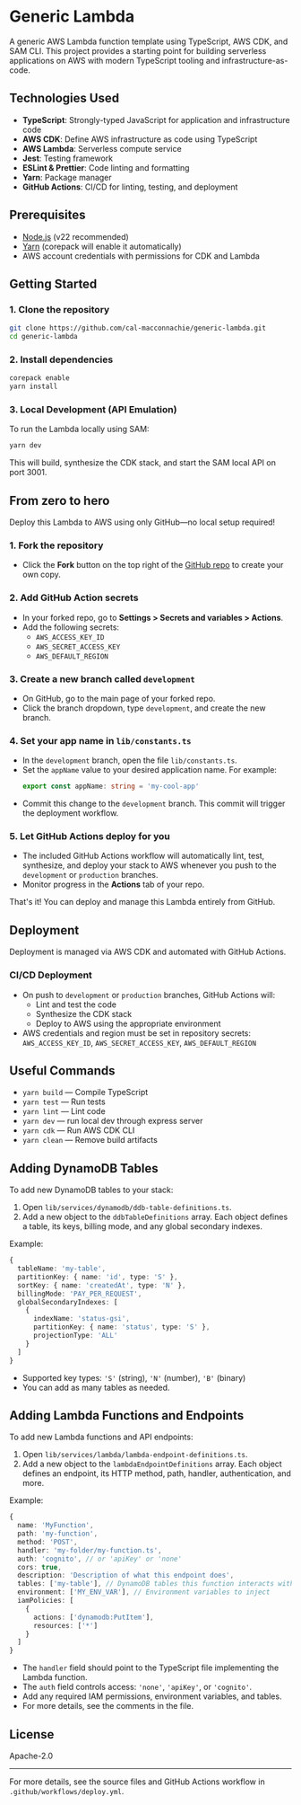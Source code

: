 # Generic Lambda

A generic AWS Lambda function template using TypeScript, AWS CDK, and SAM CLI. This project provides a starting point for building serverless applications on AWS with modern TypeScript tooling and infrastructure-as-code.

## Technologies Used
- **TypeScript**: Strongly-typed JavaScript for application and infrastructure code
- **AWS CDK**: Define AWS infrastructure as code using TypeScript
- **AWS Lambda**: Serverless compute service
- **Jest**: Testing framework
- **ESLint & Prettier**: Code linting and formatting
- **Yarn**: Package manager
- **GitHub Actions**: CI/CD for linting, testing, and deployment

## Prerequisites
- [Node.js](https://nodejs.org/) (v22 recommended)
- [Yarn](https://yarnpkg.com/) (corepack will enable it automatically)
- AWS account credentials with permissions for CDK and Lambda

## Getting Started

### 1. Clone the repository
```sh
git clone https://github.com/cal-macconnachie/generic-lambda.git
cd generic-lambda
```

### 2. Install dependencies
```sh
corepack enable
yarn install
```

### 3. Local Development (API Emulation)
To run the Lambda locally using SAM:
```sh
yarn dev
```
This will build, synthesize the CDK stack, and start the SAM local API on port 3001.

## From zero to hero

Deploy this Lambda to AWS using only GitHub—no local setup required!

### 1. Fork the repository
- Click the **Fork** button on the top right of the [GitHub repo](https://github.com/cal-macconnachie/generic-lambda) to create your own copy.

### 2. Add GitHub Action secrets
- In your forked repo, go to **Settings > Secrets and variables > Actions**.
- Add the following secrets:
  - `AWS_ACCESS_KEY_ID`
  - `AWS_SECRET_ACCESS_KEY`
  - `AWS_DEFAULT_REGION`

### 3. Create a new branch called `development`
- On GitHub, go to the main page of your forked repo.
- Click the branch dropdown, type `development`, and create the new branch.

### 4. Set your app name in `lib/constants.ts`
- In the `development` branch, open the file `lib/constants.ts`.
- Set the `appName` value to your desired application name. For example:
  ```typescript
  export const appName: string = 'my-cool-app'
  ```
- Commit this change to the `development` branch. This commit will trigger the deployment workflow.

### 5. Let GitHub Actions deploy for you
- The included GitHub Actions workflow will automatically lint, test, synthesize, and deploy your stack to AWS whenever you push to the `development` or `production` branches.
- Monitor progress in the **Actions** tab of your repo.

That's it! You can deploy and manage this Lambda entirely from GitHub.

## Deployment
Deployment is managed via AWS CDK and automated with GitHub Actions.

### CI/CD Deployment
- On push to `development` or `production` branches, GitHub Actions will:
  - Lint and test the code
  - Synthesize the CDK stack
  - Deploy to AWS using the appropriate environment
- AWS credentials and region must be set in repository secrets: `AWS_ACCESS_KEY_ID`, `AWS_SECRET_ACCESS_KEY`, `AWS_DEFAULT_REGION`

## Useful Commands
- `yarn build` — Compile TypeScript
- `yarn test` — Run tests
- `yarn lint` — Lint code
- `yarn dev` — run local dev through express server
- `yarn cdk` — Run AWS CDK CLI
- `yarn clean` — Remove build artifacts

## Adding DynamoDB Tables

To add new DynamoDB tables to your stack:

1. Open `lib/services/dynamodb/ddb-table-definitions.ts`.
2. Add a new object to the `ddbTableDefinitions` array. Each object defines a table, its keys, billing mode, and any global secondary indexes.

Example:
```typescript
{
  tableName: 'my-table',
  partitionKey: { name: 'id', type: 'S' },
  sortKey: { name: 'createdAt', type: 'N' },
  billingMode: 'PAY_PER_REQUEST',
  globalSecondaryIndexes: [
    {
      indexName: 'status-gsi',
      partitionKey: { name: 'status', type: 'S' },
      projectionType: 'ALL'
    }
  ]
}
```
- Supported key types: `'S'` (string), `'N'` (number), `'B'` (binary)
- You can add as many tables as needed.

## Adding Lambda Functions and Endpoints

To add new Lambda functions and API endpoints:

1. Open `lib/services/lambda/lambda-endpoint-definitions.ts`.
2. Add a new object to the `lambdaEndpointDefinitions` array. Each object defines an endpoint, its HTTP method, path, handler, authentication, and more.

Example:
```typescript
{
  name: 'MyFunction',
  path: 'my-function',
  method: 'POST',
  handler: 'my-folder/my-function.ts',
  auth: 'cognito', // or 'apiKey' or 'none'
  cors: true,
  description: 'Description of what this endpoint does',
  tables: ['my-table'], // DynamoDB tables this function interacts with
  environment: ['MY_ENV_VAR'], // Environment variables to inject
  iamPolicies: [
    {
      actions: ['dynamodb:PutItem'],
      resources: ['*']
    }
  ]
}
```
- The `handler` field should point to the TypeScript file implementing the Lambda function.
- The `auth` field controls access: `'none'`, `'apiKey'`, or `'cognito'`.
- Add any required IAM permissions, environment variables, and tables.
- For more details, see the comments in the file.

## License
Apache-2.0

---

For more details, see the source files and GitHub Actions workflow in `.github/workflows/deploy.yml`.
